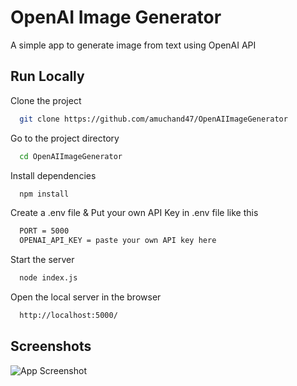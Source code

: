 
# OpenAI Image Generator

A simple app to generate image from text using OpenAI API


## Run Locally

Clone the project

```bash
  git clone https://github.com/amuchand47/OpenAIImageGenerator
```

Go to the project directory

```bash
  cd OpenAIImageGenerator
```

Install dependencies

```bash
  npm install
```

Create a .env file & Put your own API Key in .env file like this

```bash
  PORT = 5000
  OPENAI_API_KEY = paste your own API key here
```


Start the server

```bash
  node index.js
```

Open the local server in the browser

```bash
  http://localhost:5000/
```


## Screenshots

![App Screenshot](https://i.ibb.co/PZD6KWV/red.png/468x300?text=App+Screenshot+Here)

